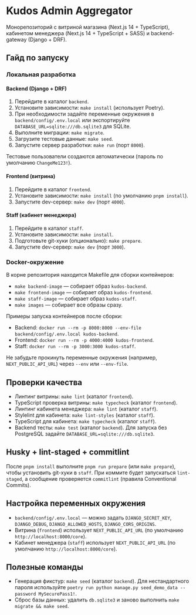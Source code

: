 # Kudos Admin Aggregator

Монорепозиторий с витриной магазина (Next.js 14 + TypeScript), кабинетом менеджера (Next.js 14 +
TypeScript + SASS) и backend-gateway (Django + DRF).

## Гайд по запуску

### Локальная разработка

#### Backend (Django + DRF)

1. Перейдите в каталог `backend`.
2. Установите зависимости: `make install` (использует Poetry).
3. При необходимости задайте переменные окружения в `backend/config/.env.local`
   или экспортируйте `DATABASE_URL=sqlite:///db.sqlite3` для SQLite.
4. Выполните миграции: `make migrate`.
5. Загрузите тестовые данные: `make seed`.
6. Запустите сервер разработки: `make run` (порт `8000`).

Тестовые пользователи создаются автоматически (пароль по умолчанию `ChangeMe123!`).

#### Frontend (витрина)

1. Перейдите в каталог `frontend`.
2. Установите зависимости: `make install` (по умолчанию `pnpm install`).
3. Запустите dev-сервер: `make dev` (порт `4000`).

#### Staff (кабинет менеджера)

1. Перейдите в каталог `staff`.
2. Установите зависимости: `make install`.
3. Подготовьте git-хуки (опционально): `make prepare`.
4. Запустите dev-сервер: `make dev` (порт `3000`).

### Docker-окружение

В корне репозитория находится Makefile для сборки контейнеров:

- `make backend-image` — собирает образ `kudos-backend`.
- `make frontend-image` — собирает образ `kudos-frontend`.
- `make staff-image` — собирает образ `kudos-staff`.
- `make images` — собирает все образы сразу.

Примеры запуска контейнеров после сборки:

- Backend: `docker run --rm -p 8000:8000 --env-file backend/config/.env.local kudos-backend`.
- Frontend: `docker run --rm -p 4000:4000 kudos-frontend`.
- Staff: `docker run --rm -p 3000:3000 kudos-staff`.

Не забудьте прокинуть переменные окружения (например, `NEXT_PUBLIC_API_URL`) через `--env` или `--env-file`.

## Проверки качества

- Линтинг витрины: `make lint` (каталог `frontend`).
- TypeScript проверка витрины: `make typecheck` (каталог `frontend`).
- Линтинг кабинета менеджера: `make lint` (каталог `staff`).
- Stylelint для кабинета: `make lint-styles` (каталог `staff`).
- TypeScript для кабинета: `make typecheck` (каталог `staff`).
- Backend тесты: `make test` (каталог `backend`). Для запуска без PostgreSQL задайте
  `DATABASE_URL=sqlite:///db.sqlite3`.

## Husky + lint-staged + commitlint

После `pnpm install` выполните `pnpm run prepare` (или `make prepare`), чтобы установить git-хуки в `staff`. При коммите будет запускаться `lint-staged`, а сообщение проверяется `commitlint` (правила Conventional Commits).

## Настройка переменных окружения

- `backend/config/.env.local` — можно задать `DJANGO_SECRET_KEY`, `DJANGO_DEBUG`, `DJANGO_ALLOWED_HOSTS`, `DJANGO_CORS_ORIGINS`.
- Витрина (`frontend`) использует `NEXT_PUBLIC_API_URL` (по умолчанию `http://localhost:8000/core`).
- Кабинет менеджера (`staff`) использует `NEXT_PUBLIC_API_URL` (по умолчанию `http://localhost:8000/core`).

## Полезные команды

- Генерация фикстур: `make seed` (каталог `backend`). Для нестандартного пароля используйте
  `poetry run python manage.py seed_demo_data --password MySecurePass1!`.
- Сброс базы данных: удалить `db.sqlite3` и заново выполнить `make migrate && make seed`.
